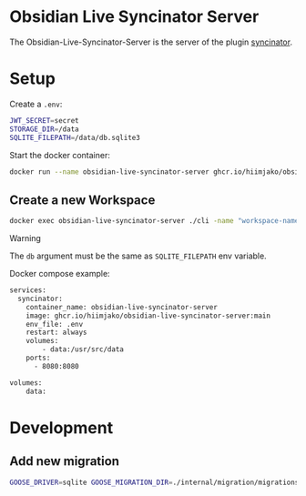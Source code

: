 # Obsidian Live Syncinator Server

The Obsidian-Live-Syncinator-Server is the server of the plugin [syncinator](https://github.com/hiimjako/obsidian-live-syncinator).
# Setup

Create a `.env`:
```sh
JWT_SECRET=secret
STORAGE_DIR=/data
SQLITE_FILEPATH=/data/db.sqlite3
```

Start the docker container: 
```sh
docker run --name obsidian-live-syncinator-server ghcr.io/hiimjako/obsidian-live-syncinator-server -p 8080:8080 --env-file .env
```

## Create a new Workspace
```sh
docker exec obsidian-live-syncinator-server ./cli -name "workspace-name" -pass "strong-pass" -db "./data/db.sqlite3"
```

> [!WARNING]  
> The `db` argument must be the same as `SQLITE_FILEPATH` env variable.


Docker compose example:
```sh 
services:
  syncinator:
    container_name: obsidian-live-syncinator-server 
    image: ghcr.io/hiimjako/obsidian-live-syncinator-server:main
    env_file: .env
    restart: always
    volumes:
        - data:/usr/src/data
    ports:
      - 8080:8080

volumes:
    data:
```


# Development
## Add new migration

```sh 
GOOSE_DRIVER=sqlite GOOSE_MIGRATION_DIR=./internal/migration/migrations/ goose create new_migration_name sql
```
